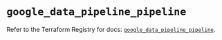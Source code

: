 # `google_data_pipeline_pipeline`

Refer to the Terraform Registry for docs: [`google_data_pipeline_pipeline`](https://registry.terraform.io/providers/hashicorp/google/6.11.1/docs/resources/data_pipeline_pipeline).
